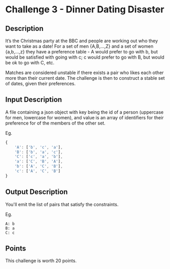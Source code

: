 # Challenge 3 - Dinner Dating Disaster 

## Description
It’s the Christmas party at the BBC and people are working out who they want to take as a date! For a set of men {A,B,…,Z} and a set of women {a,b,...,z} they have a preference table - A would prefer to go with b, but would be satisfied with going with c; c would prefer to go with B, but would be ok to go with C, etc.

Matches are considered unstable if there exists a pair who likes each other more than their current date. The challenge is then to construct a stable set of dates, given their preferences.

## Input Description
A file containing a json object with key being the id of a person (uppercase for men, lowercase for women), and value is an array of identifiers for their preference for of the members of the other set.

Eg.
```js
{
    'A': ['b', 'c', 'a'],
    'B': ['b', 'a', 'c'],
    'C': ['c', 'a', 'b'],
    'a': ['C', 'B', 'A'],
    'b': ['A', 'C', 'B'],
    'c': ['A', 'C', 'B']
}
```

## Output Description
You'll emit the list of pairs that satisfy the constraints.

Eg.
```
A: b
B: a
C: c
```

## Points
This challenge is worth 20 points.
